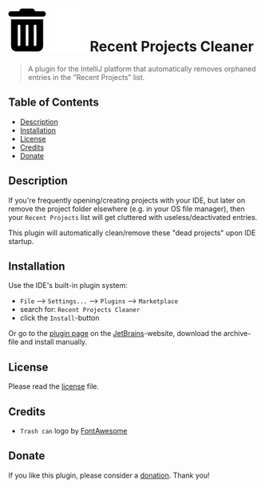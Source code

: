 # ![Recent Projects Cleaner](src/main/resources/META-INF/pluginIcon.png#gh-light-mode-only) ![Recent Projects Cleaner](src/main/resources/META-INF/pluginIcon_dark.png#gh-dark-mode-only) Recent Projects Cleaner

> A plugin for the IntelliJ platform that automatically removes orphaned entries in the "Recent Projects" list.

## Table of Contents

* [Description](#description)
* [Installation](#installation)
* [License](#license)
* [Credits](#credits)
* [Donate](#donate)

## Description

If you're frequently opening/creating projects with your IDE, but later on remove the project folder elsewhere (e.g. in your OS file manager), then your `Recent Projects` list will get cluttered with useless/deactivated entries.

This plugin will automatically clean/remove these "dead projects" upon IDE startup. 

## Installation

Use the IDE's built-in plugin system:

* `File` --> `Settings...` --> `Plugins` --> `Marketplace`
* search for: `Recent Projects Cleaner`
* click the `Install`-button

Or go to the [plugin page](https://plugins.jetbrains.com/plugin/23732-recent-projects-cleaner) on the [JetBrains](https://www.jetbrains.com)-website, download the archive-file and install manually.

## License

Please read the [license](LICENSE) file.

## Credits

* `Trash can` logo by [FontAwesome](https://fontawesome.com/icons/trash-can?f=classic&s=solid)

## Donate

If you like this plugin, please consider a [donation](https://paypal.me/AchimSeufert). Thank you!

